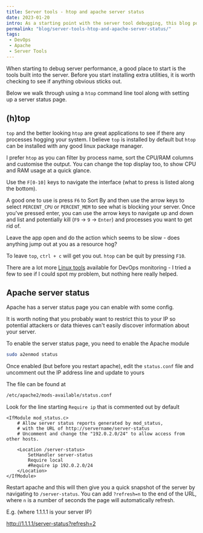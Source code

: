 ```yaml
---
title: Server tools - htop and apache server status
date: 2023-01-20
intro: As a starting point with the server tool debugging, this blog post explores htop and setting up a server status page with Apache
permalink: "blog/server-tools-htop-and-apache-server-status/"
tags:
 - DevOps
 - Apache
 - Server Tools
---
```


When starting to debug server performance, a good place to start is the tools built into the server. Before you start installing extra utilities, it is worth checking to see if anything obvious sticks out.

Below we walk through using a `htop` command line tool along with setting up a server status page.


## (h)top

`top` and the better looking `htop` are great applications to see if there any processes hogging your system. I believe `top` is installed by default but `htop` can be installed with any good linux package manager.

I prefer `htop` as you can filter by process name, sort the CPU/RAM columns and customise the output. You can change the top display too, to show CPU and RAM usage at a quick glance.

Use the `F[0-10]` keys to navigate the interface (what to press is listed along the bottom).

A good one to use is press `F6` to Sort By and then use the arrow keys to select `PERCENT_CPU` or `PERCENT_MEM` to see what is blocking your server. Once you've pressed enter, you can use the arrow keys to navigate up and down and list and potentially kill (`F9` -> `9` -> `Enter`) and processes you want to get rid of.

Leave the app open and do the action which seems to be slow - does anything jump out at you as a resource hog?

To leave `top`, `ctrl + c` will get you out. `htop` can be quit by pressing `F10`.

There are a lot more [Linux tools](https://www.cyberciti.biz/tips/top-linux-monitoring-tools.html) available for DevOps monitoring - I tried a few to see if I could spot my problem, but nothing here really helped.

## Apache server status

Apache has a server status page you can enable with some config.

It is worth noting that you probably want to restrict this to your IP so potential attackers or data thieves can't easily discover information about your server.

To enable the server status page, you need to enable the Apache module

```bash
sudo a2enmod status
```

Once enabled (but before you restart apache), edit the `status.conf` file and uncomment out the IP address line and update to yours

The file can be found at

```bash
/etc/apache2/mods-available/status.conf
```

Look for the line starting `Require ip` that is commented out by default

```apacheconf/8
<IfModule mod_status.c>
	# Allow server status reports generated by mod_status,
	# with the URL of http://servername/server-status
	# Uncomment and change the "192.0.2.0/24" to allow access from other hosts.

	<Location /server-status>
		SetHandler server-status
		Require local
		#Require ip 192.0.2.0/24
	</Location>
</IfModule>
```

Restart apache and this will then give you a quick snapshot of the server by navigating to `/server-status`. You can add `?refresh=n` to the end of the URL, where `n` is a number of seconds the page will automatically refresh.

E.g. (where 1.1.1.1 is your server IP)

http://1.1.1.1/server-status?refresh=2
